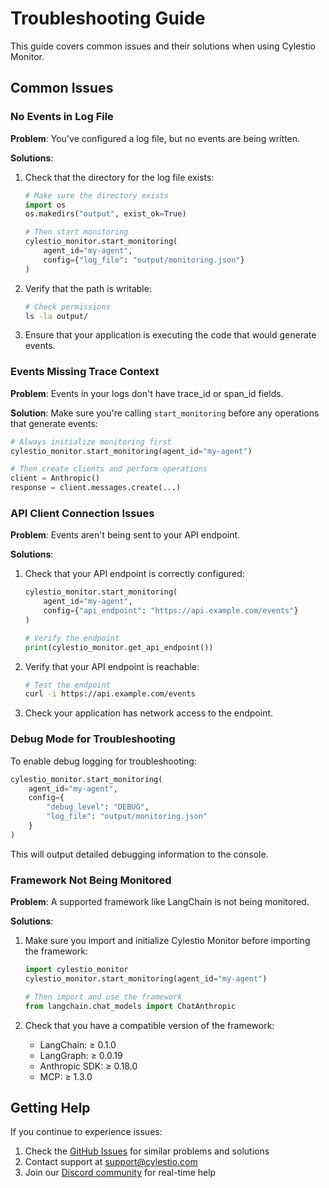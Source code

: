 # Troubleshooting Guide

This guide covers common issues and their solutions when using Cylestio Monitor.

## Common Issues

### No Events in Log File

**Problem**: You've configured a log file, but no events are being written.

**Solutions**:

1. Check that the directory for the log file exists:
   ```python
   # Make sure the directory exists
   import os
   os.makedirs("output", exist_ok=True)

   # Then start monitoring
   cylestio_monitor.start_monitoring(
       agent_id="my-agent",
       config={"log_file": "output/monitoring.json"}
   )
   ```

2. Verify that the path is writable:
   ```bash
   # Check permissions
   ls -la output/
   ```

3. Ensure that your application is executing the code that would generate events.

### Events Missing Trace Context

**Problem**: Events in your logs don't have trace_id or span_id fields.

**Solution**: Make sure you're calling `start_monitoring` before any operations that generate events:

```python
# Always initialize monitoring first
cylestio_monitor.start_monitoring(agent_id="my-agent")

# Then create clients and perform operations
client = Anthropic()
response = client.messages.create(...)
```

### API Client Connection Issues

**Problem**: Events aren't being sent to your API endpoint.

**Solutions**:

1. Check that your API endpoint is correctly configured:
   ```python
   cylestio_monitor.start_monitoring(
       agent_id="my-agent",
       config={"api_endpoint": "https://api.example.com/events"}
   )

   # Verify the endpoint
   print(cylestio_monitor.get_api_endpoint())
   ```

2. Verify that your API endpoint is reachable:
   ```bash
   # Test the endpoint
   curl -i https://api.example.com/events
   ```

3. Check your application has network access to the endpoint.

### Debug Mode for Troubleshooting

To enable debug logging for troubleshooting:

```python
cylestio_monitor.start_monitoring(
    agent_id="my-agent",
    config={
        "debug_level": "DEBUG",
        "log_file": "output/monitoring.json"
    }
)
```

This will output detailed debugging information to the console.

### Framework Not Being Monitored

**Problem**: A supported framework like LangChain is not being monitored.

**Solutions**:

1. Make sure you import and initialize Cylestio Monitor before importing the framework:
   ```python
   import cylestio_monitor
   cylestio_monitor.start_monitoring(agent_id="my-agent")

   # Then import and use the framework
   from langchain.chat_models import ChatAnthropic
   ```

2. Check that you have a compatible version of the framework:
   - LangChain: ≥ 0.1.0
   - LangGraph: ≥ 0.0.19
   - Anthropic SDK: ≥ 0.18.0
   - MCP: ≥ 1.3.0

## Getting Help

If you continue to experience issues:

1. Check the [GitHub Issues](https://github.com/cylestio/cylestio-monitor/issues) for similar problems and solutions
2. Contact support at support@cylestio.com
3. Join our [Discord community](https://discord.gg/cylestio) for real-time help
